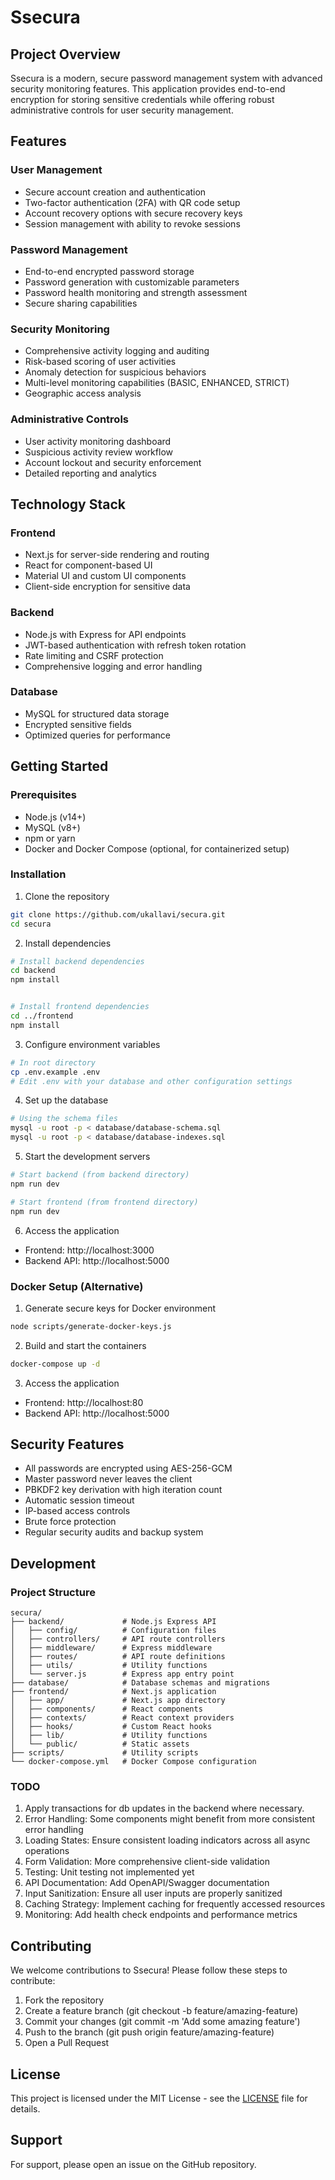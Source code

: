 # Ssecura

## Project Overview

Ssecura is a modern, secure password management system with advanced security monitoring features. This application provides end-to-end encryption for storing sensitive credentials while offering robust administrative controls for user security management.

## Features

### User Management
- Secure account creation and authentication
- Two-factor authentication (2FA) with QR code setup
- Account recovery options with secure recovery keys
- Session management with ability to revoke sessions

### Password Management
- End-to-end encrypted password storage
- Password generation with customizable parameters
- Password health monitoring and strength assessment
- Secure sharing capabilities

### Security Monitoring
- Comprehensive activity logging and auditing
- Risk-based scoring of user activities
- Anomaly detection for suspicious behaviors
- Multi-level monitoring capabilities (BASIC, ENHANCED, STRICT)
- Geographic access analysis

### Administrative Controls
- User activity monitoring dashboard
- Suspicious activity review workflow
- Account lockout and security enforcement
- Detailed reporting and analytics

## Technology Stack

### Frontend
- Next.js for server-side rendering and routing
- React for component-based UI
- Material UI and custom UI components
- Client-side encryption for sensitive data

### Backend
- Node.js with Express for API endpoints
- JWT-based authentication with refresh token rotation
- Rate limiting and CSRF protection
- Comprehensive logging and error handling

### Database
- MySQL for structured data storage
- Encrypted sensitive fields
- Optimized queries for performance

## Getting Started

### Prerequisites
- Node.js (v14+)
- MySQL (v8+)
- npm or yarn
- Docker and Docker Compose (optional, for containerized setup)

### Installation

1. Clone the repository
```bash
git clone https://github.com/ukallavi/secura.git
cd secura
```

2. Install dependencies
```bash
# Install backend dependencies
cd backend
npm install


# Install frontend dependencies
cd ../frontend
npm install
```

3. Configure environment variables
```bash
# In root directory
cp .env.example .env
# Edit .env with your database and other configuration settings
```

4. Set up the database
```bash
# Using the schema files
mysql -u root -p < database/database-schema.sql
mysql -u root -p < database/database-indexes.sql
```

5. Start the development servers
```bash
# Start backend (from backend directory)
npm run dev

# Start frontend (from frontend directory)
npm run dev
```

6. Access the application

- Frontend: http://localhost:3000
- Backend API: http://localhost:5000

### Docker Setup (Alternative)

1. Generate secure keys for Docker environment
```bash
node scripts/generate-docker-keys.js
```

2. Build and start the containers
```bash
docker-compose up -d
```

3. Access the application
- Frontend: http://localhost:80
- Backend API: http://localhost:5000

## Security Features
- All passwords are encrypted using AES-256-GCM
- Master password never leaves the client
- PBKDF2 key derivation with high iteration count
- Automatic session timeout
- IP-based access controls
- Brute force protection
- Regular security audits and backup system

## Development

### Project Structure
```
secura/
├── backend/             # Node.js Express API
│   ├── config/          # Configuration files
│   ├── controllers/     # API route controllers
│   ├── middleware/      # Express middleware
│   ├── routes/          # API route definitions
│   ├── utils/           # Utility functions
│   └── server.js        # Express app entry point
├── database/            # Database schemas and migrations
├── frontend/            # Next.js application
│   ├── app/             # Next.js app directory
│   ├── components/      # React components
│   ├── contexts/        # React context providers
│   ├── hooks/           # Custom React hooks
│   ├── lib/             # Utility functions
│   └── public/          # Static assets
├── scripts/             # Utility scripts
└── docker-compose.yml   # Docker Compose configuration
```

### TODO
1. Apply transactions for db updates in the backend where necessary.
2. Error Handling: Some components might benefit from more consistent error handling
3. Loading States: Ensure consistent loading indicators across all async operations
4. Form Validation: More comprehensive client-side validation
5. Testing: Unit testing not implemented yet
6. API Documentation: Add OpenAPI/Swagger documentation
7. Input Sanitization: Ensure all user inputs are properly sanitized
8. Caching Strategy: Implement caching for frequently accessed resources
9. Monitoring: Add health check endpoints and performance metrics

## Contributing
We welcome contributions to Ssecura! Please follow these steps to contribute:

1. Fork the repository
2. Create a feature branch (git checkout -b feature/amazing-feature)
3. Commit your changes (git commit -m 'Add some amazing feature')
4. Push to the branch (git push origin feature/amazing-feature)
5. Open a Pull Request

## License
This project is licensed under the MIT License - see the [LICENSE](./LICENSE) file for details.

## Support
For support, please open an issue on the GitHub repository.